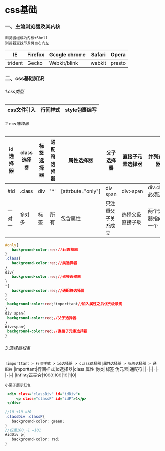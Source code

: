 # css基础

### 一、主流浏览器及其内核

    浏览器组成为内核+Shell
    浏览器查找节点树自右向左
    
|IE|Firefox|Google chrome|Safari|Opera|
|-|-|-|-|-|
|trident|Gecko|Webkit/blink|webkit|presto|
  
### 二、css基础知识
   
###### 1.css类型
|css文件引入|行间样式|style包裹编写|
|-|-|-|

###### 2.css选择器
|id选择器|class选择器|标签选择器|通配符选择器|属性选择器|父子选择器|直接子元素选择器|并列选择器|分组选择器|
|-|-|-|-|-|-|-|-|-|
|#id|.class|div|'*'|[attrbute="only"]|div span|div>span|div.class必须连着|div,span,em|
|一对一|多对多|标签|所有|包含属性|只注重父子关系成立|选择父级直接子级|两个选择器指向同一个|逗号隔开|


```.css
#only{
   background-color:red;//id选择器
}
.class{
   background-color:red;//类选择器
}
div{
   background-color:red;//标签选择器
}
*{
   background-color:red;//通配符选择器
}
{
 background-color:red;!importtant//加入属性之后优先级最高
}
div span{
 background-color:red;//父子选择器
}
div>span{
 background-color:red;//直接子元素选择器
}
```
 ###### 3.选择器权重
    
  `!importtant > 行间样式 > id选择器 > class选择器|属性选择器 > 标签选择器 > 通配符`
 |importtant|行间样式|id选择器|class 属性 伪类|标签 伪元素|通配符|
 |-|-|-|-|-|-|
 |Infinty正无穷|1000|100|10|1|0|
 
 `小栗子展示红色`
 ```.html
  <div class="classDiv" id="idDiv">
      <p class="classP" id="idP">1</p>
  </div>
 ```
 ```.cs
//10 +10 =20
 .classDiv .classP{
    background-color: green;
}
 //权重100 +1 =101
#idDiv p{
    background-color: red;
}

 ```
